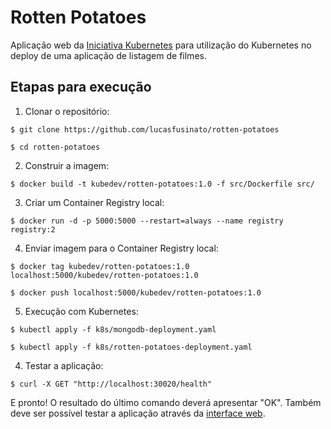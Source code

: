 # Rotten Potatoes

Aplicação web da [Iniciativa Kubernetes](https://iniciativakubernetes.com.br/) para utilização do Kubernetes no deploy de uma aplicação de listagem de filmes.

## Etapas para execução

1. Clonar o repositório:

```
$ git clone https://github.com/lucasfusinato/rotten-potatoes

$ cd rotten-potatoes
```

2. Construir a imagem:

```
$ docker build -t kubedev/rotten-potatoes:1.0 -f src/Dockerfile src/
```

3. Criar um Container Registry local:

```
$ docker run -d -p 5000:5000 --restart=always --name registry registry:2
```

4. Enviar imagem para o Container Registry local:

```
$ docker tag kubedev/rotten-potatoes:1.0 localhost:5000/kubedev/rotten-potatoes:1.0

$ docker push localhost:5000/kubedev/rotten-potatoes:1.0
```

5. Execução com Kubernetes:

```
$ kubectl apply -f k8s/mongodb-deployment.yaml

$ kubectl apply -f k8s/rotten-potatoes-deployment.yaml
```

4. Testar a aplicação:

```
$ curl -X GET "http://localhost:30020/health"
```

E pronto! O resultado do último comando deverá apresentar "OK". Também deve ser possível testar a aplicação através da [interface web](http://localhost:30020).